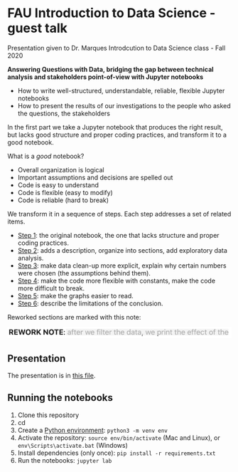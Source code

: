 # FAU Introduction to Data Science - guest talk

Presentation given to Dr. Marques Introdcution to Data Science class - Fall 2020

**Answering Questions with Data, bridging the gap between technical analysis and stakeholders point-of-view with Jupyter notebooks** 

* How to write well-structured, understandable, reliable, flexible Jupyter notebooks
* How to present the results of our investigations to the people who asked the questions, the stakeholders

In the first part we take a Jupyter notebook that produces the right result, but lacks good structure and proper coding practices, and transform it to a good notebook.

What is a _good_ notebook?

* Overall organization is logical
* Important assumptions and decisions are spelled out
* Code is easy to understand
* Code is flexible (easy to modify)
* Code is reliable (hard to break)

We transform it in a sequence of steps. Each step addresses a set of related items.

- [Step 1](salary-discrimination-by-gender-step-1.ipynb): the original notebook, the one that lacks structure and proper coding practices.
- [Step 2](salary-discrimination-by-gender-step-2.ipynb): adds a description, organize into sections, add exploratory data analysis.
- [Step 3](salary-discrimination-by-gender-step-3.ipynb): make data clean-up more explicit, explain why certain numbers were chosen (the assumptions behind them).
- [Step 4](salary-discrimination-by-gender-step-4.ipynb): make the code more flexible with constants, make the code more difficult to break.
- [Step 5](salary-discrimination-by-gender-step-5.ipynb): make the graphs easier to read.
- [Step 6](salary-discrimination-by-gender-step-6.ipynb): describe the limitations of the conclusion.

Reworked sections are marked with this note:

![Rework note](./pics/rework-note.png)

## Presentation

The presentation is in [this file](./presentation.pdf).

## Running the notebooks

1. Clone this repository
1. cd <folder for the cloned repository>
1. Create a [Python environment](https://docs.python.org/3/tutorial/venv.html): `python3 -m venv env`
1. Activate the repository: `source env/bin/activate` (Mac and Linux), or `env\Scripts\activate.bat` (Windows)
1. Install dependencies (only once): `pip install -r requirements.txt`
1. Run the notebooks: `jupyter lab`



